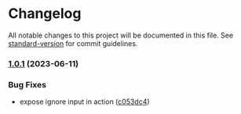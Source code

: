 # Changelog

All notable changes to this project will be documented in this file. See [standard-version](https://github.com/conventional-changelog/standard-version) for commit guidelines.

### [1.0.1](https://github.com/codemanufacture/magento-coding-standard-action/compare/v1.0.0...v1.0.1) (2023-06-11)


### Bug Fixes

* expose ignore input in action ([c053dc4](https://github.com/codemanufacture/magento-coding-standard-action/commit/c053dc438c994b49626ad59a60f445c69eb5f9e4))

